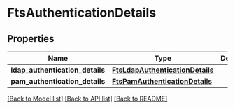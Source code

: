 # FtsAuthenticationDetails

## Properties
Name | Type | Description | Notes
------------ | ------------- | ------------- | -------------
**ldap_authentication_details** | [**FtsLdapAuthenticationDetails**](FtsLdapAuthenticationDetails.md) |  | [optional] 
**pam_authentication_details** | [**FtsPamAuthenticationDetails**](FtsPamAuthenticationDetails.md) |  | [optional] 

[[Back to Model list]](../README.md#documentation-for-models) [[Back to API list]](../README.md#documentation-for-api-endpoints) [[Back to README]](../README.md)


